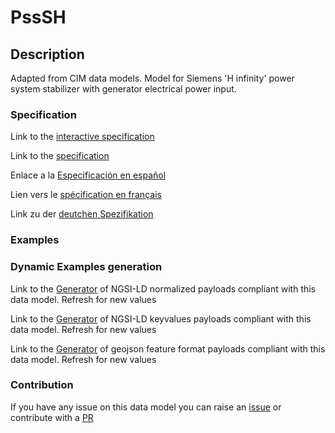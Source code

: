 # PssSH

## Description 

Adapted from CIM data models. Model for Siemens 'H infinity' power system stabilizer with generator electrical power input.
### Specification

Link to the [interactive specification](https://swagger.lab.fiware.org/?url=https://github.com/smart-data-models/dataModel.EnergyCIM/blob/master/PssSH/swagger.yaml)

Link to the [specification](https://github.com/smart-data-models/dataModel.EnergyCIM/blob/master/PssSH/doc/spec.md)

Enlace a la [Especificación en español](https://github.com/smart-data-models/dataModel.EnergyCIM/blob/master/PssSH/doc/spec_ES.md)

Lien vers le [spécification en français](https://github.com/smart-data-models/dataModel.EnergyCIM/blob/master/PssSH/doc/spec_FR.md)

Link zu der [deutchen Spezifikation](https://github.com/smart-data-models/dataModel.EnergyCIM/blob/master/PssSH/doc/spec_DE.md)
### Examples
### Dynamic Examples generation

Link to the [Generator](https://smartdatamodels.org/extra/ngsi-ld_generator_v0.92.php?schemaUrl=https://raw.githubusercontent.com/smart-data-models/dataModel.EnergyCIM/master/PssSH/schema.json&email=info@smartdatamodels.org) of NGSI-LD normalized payloads compliant with this data model. Refresh for new values

Link to the [Generator](https://smartdatamodels.org/extra/ngsi-ld_generator_keyvalues_v0.92.php?schemaUrl=https://raw.githubusercontent.com/smart-data-models/dataModel.EnergyCIM/master/PssSH/schema.json&email=info@smartdatamodels.org) of NGSI-LD keyvalues payloads compliant with this data model. Refresh for new values

Link to the [Generator](https://smartdatamodels.org/extra/geojson_features_generator_v1.0.php?schemaUrl=https://raw.githubusercontent.com/smart-data-models/dataModel.EnergyCIM/master/PssSH/schema.json&email=info@smartdatamodels.org) of geojson feature format payloads compliant with this data model. Refresh for new values
### Contribution

 If you have any issue on this data model you can raise an [issue](https://github.com/smart-data-models/dataModel.EnergyCIM/issues)  or contribute with a [PR](https://github.com/smart-data-models/dataModel.EnergyCIM/pulls)